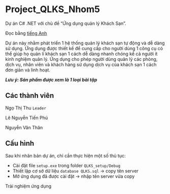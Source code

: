 # Project_QLKS_Nhom5

Dự án C# .NET với chủ đề “Ứng dụng quản lý Khách Sạn”.

Đọc bằng [tiếng Anh](README.md)

Dự án này nhằm phát triển 1 hệ thống quản lý khách sạn tự động và dễ dàng sử dụng. Ứng dụng được thiết kế để cung cấp cho người dùng 1 công cụ có thể giúp họ quản lí khách sạn 1 cách dễ dàng nhanh chóng kể cả người ít kinh nghiệm quản lý. Ứng dụng cho phép người dùng quản lý các phòng, dịch vụ, nhân viên và khách hàng sử dụng dịch vụ của khách sạn 1 cách đơn giản và linh hoạt.

**_Lưu ý: Sản phẩm được xem là 1 loại bài tập_**

## Các thành viên

Ngọ Thị Thu `Leader`

Lê Nguyễn Tiến Phú 

Nguyễn Văn Thân

## Cấu hình

Sau khi nhân bản dự án, chỉ cần thực hiện một số thủ tục:


* Cài đặt file `setup.exe` trong folder `QLKS_setup/Debug`
* Thiết lập cơ sở dữ liệu `database QLKS.sql` -> copy tên server
* Mở ứng dụng đã được cài đặt -> nhập tên server vửa copy

Trải nghiệm ứng dụng
